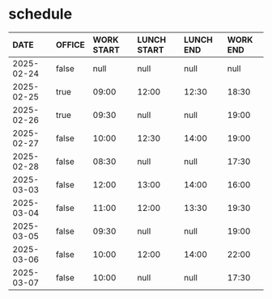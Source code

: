# schedule

| DATE | OFFICE | WORK START | LUNCH START | LUNCH END | WORK END |
| :-- | :-- | :-- | :-- | :-- | :-- |
| 2025-02-24 | false | null | null | null | null |
| 2025-02-25 | true | 09:00 | 12:00 | 12:30 | 18:30 |
| 2025-02-26 | true | 09:30 | null | null | 19:00 |
| 2025-02-27 | false | 10:00 | 12:30 | 14:00 | 19:00 |
| 2025-02-28 | false | 08:30 | null | null | 17:30 |
| 2025-03-03 | false | 12:00 | 13:00 | 14:00 | 16:00 |
| 2025-03-04 | false | 11:00 | 12:00 | 13:30 | 19:30 |
| 2025-03-05 | false | 09:30 | null | null | 19:00 |
| 2025-03-06 | false | 10:00 | 12:00 | 14:00 | 22:00 |
| 2025-03-07 | false | 10:00 | null | null | 17:30 |
